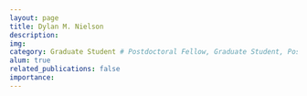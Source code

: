 ```yaml
---
layout: page
title: Dylan M. Nielson
description: 
img: 
category: Graduate Student # Postdoctoral Fellow, Graduate Student, Postbac Research Assistant, Undergraduate Research Assistant
alum: true
related_publications: false
importance:
---
```



